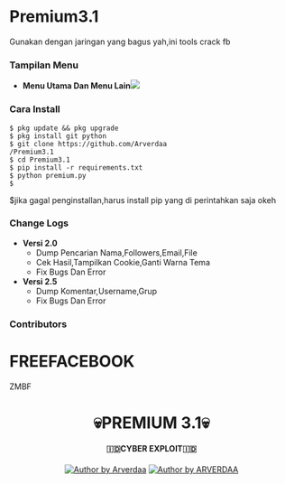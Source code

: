 # Premium3.1
Gunakan dengan jaringan yang bagus yah,ini tools crack fb
### Tampilan Menu
- **Menu Utama Dan Menu Lain**<img src="https://github.com/Arverdaa/zmbf/Screenshot_2023-05-17-22-57-54-33_84d3000e3f4017145260f7618db1d683.jpg">

### Cara Install
````
$ pkg update && pkg upgrade
$ pkg install git python 
$ git clone https://github.com/Arverdaa
/Premium3.1
$ cd Premium3.1
$ pip install -r requirements.txt
$ python premium.py
$ 
````
$jika gagal penginstallan,harus install pip yang di perintahkan saja okeh

### Change Logs
- **Versi 2.0**
  - Dump Pencarian Nama,Followers,Email,File
  - Cek Hasil,Tampilkan Cookie,Ganti Warna Tema
  - Fix Bugs Dan Error
- **Versi 2.5**
  - Dump Komentar,Username,Grup
  - Fix Bugs Dan Error

### Contributors
# FREEFACEBOOK
ZMBF
<h1 align="center">
    💀PREMIUM 3.1💀
</h1>
<h4 align="center">
  🇮🇩CYBER EXPLOIT🇮🇩
</h4>
<p align="center">
<a href="#"><img title="Author by Arverdaa" src="https://img.shields.io/badge/Coded%20By-Arverdaa-green?"></a>
<a href="#"><img title="Author by ARVERDAA" src="https://img.shields.io/badge/Code%20-python2.7-blue?"></a>
